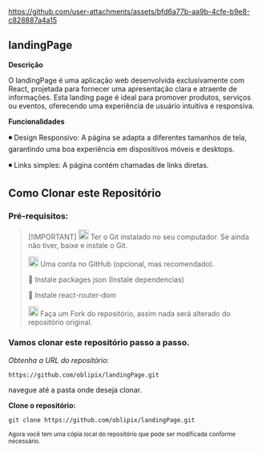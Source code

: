 




https://github.com/user-attachments/assets/bfd6a77b-aa9b-4cfe-b9e8-c828887a4a15


















## landingPage

**Descrição**

O landingPage é uma aplicação web desenvolvida exclusivamente com React, projetada para fornecer uma apresentação clara e atraente de informações. Esta landing page é ideal para promover produtos, serviços ou eventos, oferecendo uma experiência de usuário intuitiva e responsiva.

**Funcionalidades**

◾ Design Responsivo: A página se adapta a diferentes tamanhos de tela, garantindo uma boa experiência em dispositivos móveis e desktops.

◾ Links simples: A página contém chamadas de links diretas.









## Como Clonar este Repositório



 ### Pré-requisitos:

>  [!IMPORTANT]
>  <img src="https://git-scm.com/images/logos/downloads/Git-Icon-1788C.png" alt="Git Logo" width="20"/> Ter o Git instalado no seu computador. Se ainda não tiver, baixe e instale o Git.
>
> 
>
>
><img src="https://github.githubassets.com/images/modules/logos_page/GitHub-Mark.png" alt="GitHub logo" width="20"/> Uma conta no GitHub (opcional, mas recomendado).
> 
>
> 📌 Instale packages json (Instale dependencias)
> 
> 📌 Instale react-router-dom
>
>   <img src="https://img.icons8.com/ios/50/000000/code-fork.png" alt="Fork Icon" width="20"/>  Faça um Fork do repositório, assim nada será alterado do repositório original.
>
> 
>
> 
>
>
>





 ### Vamos clonar este repositório passo a passo. 



_Obtenha a URL do repositório:_

```https://github.com/oblipix/landingPage.git```


navegue até a pasta onde deseja clonar.


**Clone o repositório:**

```dif
git clone https://github.com/oblipix/landingPage.git  
```

<sub> Agora você tem uma cópia local do repositório que pode ser modificada conforme necessário. </sub>















